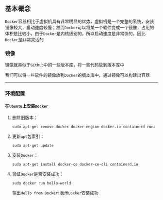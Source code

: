 ## 基本概念

`Docker`容器相比于虚拟机具有非常明显的优势，虚拟机是一个完整的系统，安装镜像较大，启动速度较慢；然而`Docker`可以将某一个软件变成一个镜像，占用的体积是比较小，由于`Docker`是内核级别的，所以启动速度是非常快的，因此`Docker`是非常灵活的

### 镜像

镜像就类似于`Github`中的一些版本库，将一些代码放到版本库中

我们可以将一些软件的镜像放到`Docker`的版本库中，通过镜像可以构建出容器

***

### 环境配置

#### 在`Ubuntu`上安装`Docker`

1. 删除旧版本：

   `sudo apt-get remove docker docker-engine docker.io containerd runc`

2. 更新`apt`包索引：

   `sudo apt-get update`

3. 安装`Docker`：

   `sudo apt-get install docker-ce docker-ce-cli containerd.io`

4. 验证`Docker`是否安装成功：

   `sudo docker run hello-world`

   输出`Hello from Docker!`表示`Docker`安装成功

